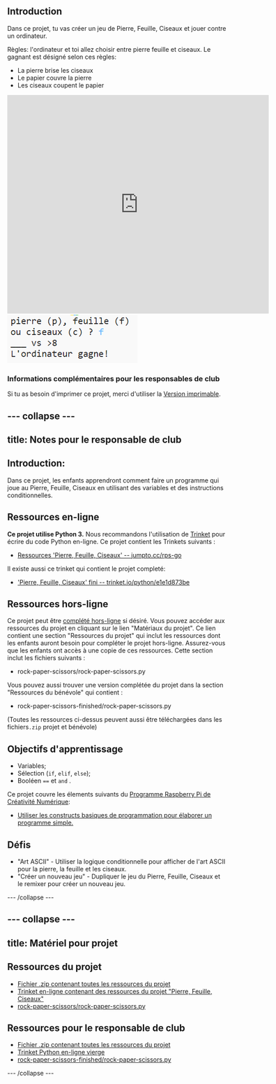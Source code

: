 ## Introduction

Dans ce projet, tu vas créer un jeu de Pierre, Feuille, Ciseaux et jouer contre un ordinateur.

Règles: l'ordinateur et toi allez choisir entre pierre feuille et ciseaux. Le gagnant est désigné selon ces règles:

* La pierre brise les ciseaux
* Le papier couvre la pierre
* Les ciseaux coupent le papier

<div class="trinket">
  <iframe src="https://trinket.io/embed/python/e1e1d873be?outputOnly=true&start=result" width="600" height="500" frameborder="0" marginwidth="0" marginheight="0" allowfullscreen>
  </iframe>
  <img src="images/rps-final.png">
</div>

### Informations complémentaires pour les responsables de club

Si tu as besoin d'imprimer ce projet, merci d'utiliser la [Version imprimable](https://projects.raspberrypi.org/en/projects/rock-paper-scissors/print).

## \--- collapse \---

## title: Notes pour le responsable de club

## Introduction:

Dans ce projet, les enfants apprendront comment faire un programme qui joue au Pierre, Feuille, Ciseaux en utilisant des variables et des instructions conditionnelles.

## Ressources en-ligne

**Ce projet utilise Python 3.** Nous recommandons l'utilisation de [Trinket](https://trinket.io/) pour écrire du code Python en-ligne. Ce projet contient les Trinkets suivants :

* [Ressources 'Pierre, Feuille, Ciseaux' -- jumpto.cc/rps-go](http://jumpto.cc/rps-go)

Il existe aussi ce trinket qui contient le projet completé:

* ['Pierre, Feuille, Ciseaux' fini -- trinket.io/python/e1e1d873be](https://trinket.io/python/e1e1d873be)

## Ressources hors-ligne

Ce projet peut être [complété hors-ligne](https://www.codeclubprojects.org/en-GB/resources/python-working-offline/) si désiré. Vous pouvez accéder aux ressources du projet en cliquant sur le lien "Matériaux du projet". Ce lien contient une section "Ressources du projet" qui inclut les ressources dont les enfants auront besoin pour compléter le projet hors-ligne. Assurez-vous que les enfants ont accès à une copie de ces ressources. Cette section inclut les fichiers suivants :

* rock-paper-scissors/rock-paper-scissors.py

Vous pouvez aussi trouver une version complétée du projet dans la section "Ressources du bénévole" qui contient :

* rock-paper-scissors-finished/rock-paper-scissors.py

(Toutes les ressources ci-dessus peuvent aussi être téléchargées dans les fichiers`.zip` projet et bénévole)

## Objectifs d'apprentissage

* Variables;
* Sélection (`if`, `elif`, `else`); 
* Booléen `==` et `and` .

Ce projet couvre les élements suivants du [Programme Raspberry Pi de Créativité Numérique](http://rpf.io/curriculum):

* [Utiliser les constructs basiques de programmation pour élaborer un programme simple.](https://www.raspberrypi.org/curriculum/programming/creator)

## Défis

* "Art ASCII" - Utiliser la logique conditionnelle pour afficher de l'art ASCII pour la pierre, la feuille et les ciseaux. 
* "Créer un nouveau jeu" - Dupliquer le jeu du Pierre, Feuille, Ciseaux et le remixer pour créer un nouveau jeu. 

\--- /collapse \---

## \--- collapse \---

## title: Matériel pour projet

## Ressources du projet

* [Fichier .zip contenant toutes les ressources du projet](resources/rock-paper-scissors-project-resources.zip)
* [Trinket en-ligne contenant des ressources du projet "Pierre, Feuille, Ciseaux"](http://jumpto.cc/rps-go)
* [rock-paper-scissors/rock-paper-scissors.py](resources/rock-paper-scissors-rock-paper-scissors.py)

## Ressources pour le responsable de club

* [Fichier .zip contenant toutes les ressources du projet](resources/rock-paper-scissors-volunteer-resources.zip)
* [Trinket Python en-ligne vierge](https://trinket.io/python/e1e1d873be)
* [rock-paper-scissors-finished/rock-paper-scissors.py](resources/rock-paper-scissors-finished-rock-paper-scissors.py)

\--- /collapse \---